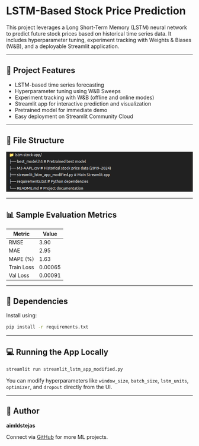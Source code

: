 # LSTM-Based Stock Price Prediction

This project leverages a Long Short-Term Memory (LSTM) neural network to predict future stock prices based on historical time series data. It includes hyperparameter tuning, experiment tracking with Weights & Biases (W&B), and a deployable Streamlit application.

---

## 🚀 Project Features

- LSTM-based time series forecasting  
- Hyperparameter tuning using W&B Sweeps  
- Experiment tracking with W&B (offline and online modes)  
- Streamlit app for interactive prediction and visualization  
- Pretrained model for immediate demo  
- Easy deployment on Streamlit Community Cloud

---

## 📁 File Structure

![File Structure](https://raw.githubusercontent.com/ecubeproject/LSTM_BASED-STOCK_PRICE_PREDICTION/main/file_structure.png)

---

## 📊 Sample Evaluation Metrics

| Metric       | Value    |
|--------------|----------|
| RMSE         | 3.90     |
| MAE          | 2.95     |
| MAPE (%)     | 1.63     |
| Train Loss   | 0.00065  |
| Val Loss     | 0.00091  |

---

## 🧪 Dependencies

Install using:

```bash
pip install -r requirements.txt
```

---

## 💻 Running the App Locally

```bash
streamlit run streamlit_lstm_app_modified.py
```

You can modify hyperparameters like `window_size`, `batch_size`, `lstm_units`, `optimizer`, and `dropout` directly from the UI.

---

## 🧠 Author

**aimldstejas**

Connect via [GitHub](https://github.com/ecubeproject) for more ML projects.

